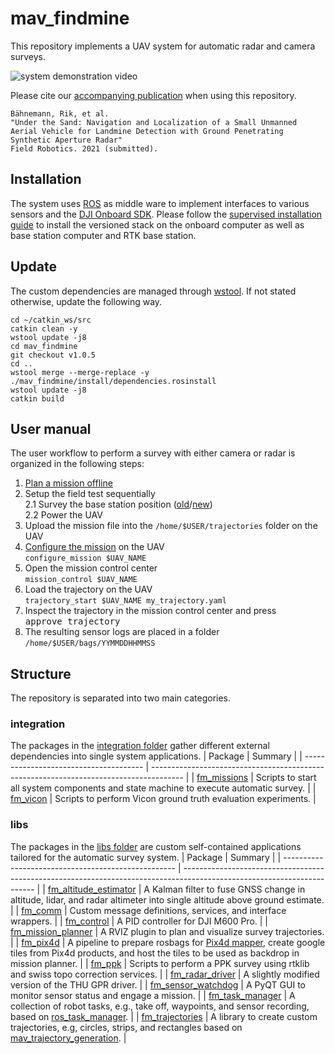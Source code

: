 # mav_findmine
This repository implements a UAV system for automatic radar and camera surveys.

![system demonstration video](https://user-images.githubusercontent.com/11293852/105842398-65c54800-5fd6-11eb-9e41-edd821c9dad9.gif)

Please cite our [accompanying publication](https://arxiv.org/pdf/2106.10108.pdf) when using this repository.
```
Bähnemann, Rik, et al.
"Under the Sand: Navigation and Localization of a Small Unmanned Aerial Vehicle for Landmine Detection with Ground Penetrating Synthetic Aperture Radar"
Field Robotics. 2021 (submitted).
```

## Installation
The system uses [ROS](https://www.ros.org/) as middle ware to implement interfaces to various sensors and the [DJI Onboard SDK](https://developer.dji.com/onboard-sdk/).
Please follow the [supervised installation guide](install#installation-from-source) to install the versioned stack on the onboard computer as well as base station computer and RTK base station.

## Update
The custom dependencies are managed through [wstool](http://wiki.ros.org/wstool).
If not stated otherwise, update the following way.
```
cd ~/catkin_ws/src
catkin clean -y
wstool update -j8
cd mav_findmine
git checkout v1.0.5
cd ..
wstool merge --merge-replace -y ./mav_findmine/install/dependencies.rosinstall
wstool update -j8
catkin build
```

## User manual
The user workflow to perform a survey with either camera or radar is organized in the following steps:
1. [Plan a mission offline](libs/fm_mission_planner)
2. Setup the field test sequentially<br>
2.1 Survey the base station position ([old](https://github.com/ethz-asl/mav_findmine/wiki/05-RTK-Base-Setup#geodetic-survey)/[new](https://github.com/ethz-asl/ethz_piksi_ros/tree/master/piksi_multi_interface#usage))<br>
2.2 Power the UAV
3. Upload the mission file into the `/home/$USER/trajectories` folder on the UAV
4. [Configure the mission](integration/fm_missions#mission-configuration) on the UAV<br>
```configure_mission $UAV_NAME```
5. Open the mission control center<br>
```mission_control $UAV_NAME```
6. Load the trajectory on the UAV<br>
```trajectory_start $UAV_NAME my_trajectory.yaml```
7. Inspect the trajectory in the mission control center and press<br>
<kbd>approve trajectory</kbd>
8. The resulting sensor logs are placed in a folder `/home/$USER/bags/YYMMDDHHMMSS`

## Structure
The repository is separated into two main categories.

### integration
The packages in the [integration folder](integration) gather different external dependencies into single system applications.
| Package                                | Summary                                                                                |
| -------------------------------------- | -------------------------------------------------------------------------------------- |
| [fm_missions](integration/fm_missions) | Scripts to start all system components and state machine to execute automatic survey.  |
| [fm_vicon](integration/fm_vicon)       | Scripts to perform Vicon ground truth evaluation experiments.                          |

### libs
The packages in the [libs folder](libs) are custom self-contained applications tailored for the automatic survey system.
| Package                                             | Summary                                                                                                                 |
| --------------------------------------------------- | ----------------------------------------------------------------------------------------------------------------------- |
| [fm_altitude_estimator](libs/fm_altitude_estimator) | A Kalman filter to fuse GNSS change in altitude, lidar, and radar altimeter into single altitude above ground estimate. |
| [fm_comm](libs/fm_comm)                             | Custom message definitions, services, and interface wrappers.                                                           |
| [fm_control](libs/fm_control)                       | A PID controller for DJI M600 Pro.                                                                                      |
| [fm_mission_planner](libs/fm_mission_planner)       | A RVIZ plugin to plan and visualize survey trajectories.                                                                |
| [fm_pix4d](libs/fm_pix4d)                           | A pipeline to prepare rosbags for [Pix4d mapper](https://www.pix4d.com/product/pix4dmapper-photogrammetry-software), create google tiles from Pix4d products, and host the tiles to be used as backdrop in mission planner. |
| [fm_ppk](libs/fm_ppk)                               | Scripts to perform a PPK survey using rtklib and swiss topo correction services.                                        |
| [fm_radar_driver](libs/fm_radar_driver)             | A slightly modified version of the THU GPR driver.                                                                      |
| [fm_sensor_watchdog](libs/fm_sensor_watchdog)       | A PyQT GUI to monitor sensor status and engage a mission.                                                               |
| [fm_task_manager](libs/fm_task_manager)             | A collection of robot tasks, e.g., take off, waypoints, and sensor recording, based on [ros_task_manager](https://github.com/cedricpradalier/ros_task_manager). |
| [fm_trajectories](libs/fm_trajectories)             | A library to create custom trajectories, e.g, circles, strips, and rectangles based on [mav_trajectory_generation](https://github.com/ethz-asl/mav_trajectory_generation). |
